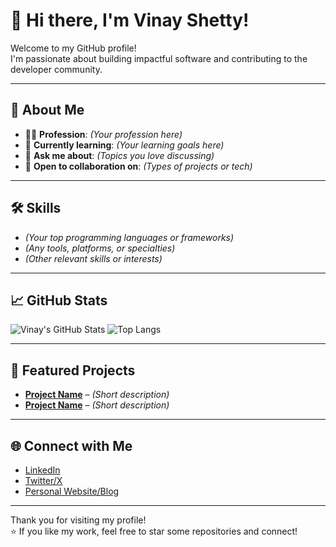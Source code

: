 # 👋 Hi there, I'm Vinay Shetty!

Welcome to my GitHub profile!  
I'm passionate about building impactful software and contributing to the developer community.

---

## 🚀 About Me

- 🧑‍💻 **Profession**: *(Your profession here)*
- 🌱 **Currently learning**: *(Your learning goals here)*
- 💬 **Ask me about**: *(Topics you love discussing)*
- 🤝 **Open to collaboration on**: *(Types of projects or tech)*

---

## 🛠️ Skills

- *(Your top programming languages or frameworks)*
- *(Any tools, platforms, or specialties)*
- *(Other relevant skills or interests)*

---

## 📈 GitHub Stats

![Vinay's GitHub Stats](https://github-readme-stats.vercel.app/api?username=vinayshetty000&show_icons=true&theme=radical)
![Top Langs](https://github-readme-stats.vercel.app/api/top-langs/?username=vinayshetty000&layout=compact&theme=radical)

---

## 🌟 Featured Projects

- [**Project Name**](#) – *(Short description)*
- [**Project Name**](#) – *(Short description)*

---

## 🌐 Connect with Me

- [LinkedIn](#)
- [Twitter/X](#)
- [Personal Website/Blog](#)

---

Thank you for visiting my profile!  
⭐️ If you like my work, feel free to star some repositories and connect!
